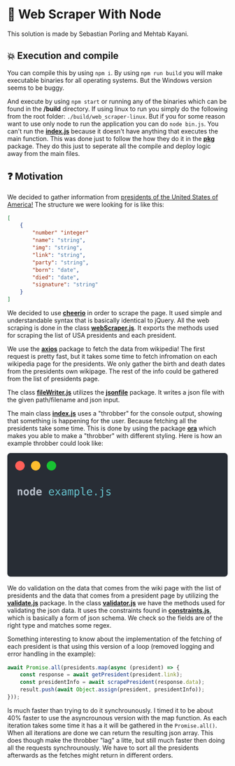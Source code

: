 # :tophat: Web Scraper With Node

This solution is made by Sebastian Porling and Mehtab Kayani.

## :boom: Execution and compile

You can compile this by using `npm i`. By using `npm run build` you will make executable binaries for all operating systems. But the Windows version seems to be buggy.

And execute by using `npm start` or running any of the binaries which can be found in the **/build** directory. If using linux to run you simply do the following from the root folder: `./build/web_scraper-linux`. But if you for some reason want to use only node to run the application you can do `node bin.js`. You can't run the [**index.js**](./index.js) because it doesn't have anything that executes the main function. This was done just to follow the how they do it in the [**pkg**](https://www.npmjs.com/package/pkg) package. They do this just to seperate all the compile and deploy logic away from the main files.

## :question: Motivation

We decided to gather information from [presidents of the United States of America!](https://en.wikipedia.org/wiki/List_of_presidents_of_the_United_States)
The structure we were looking for is like this:

```json
[
    {
        "number" "integer"
        "name": "string",
        "img": "string",
        "link": "string",
        "party": "string",
        "born": "date",
        "died": "date",
        "signature": "string"
    }
]
```

We decided to use [**cheerio**](https://www.npmjs.com/package/cheerio) in order to scrape the page. It used simple and understandable syntax that is basically identical to jQuery. All the web scraping is done in the class [**webScraper.js**](./modules/webScraper.js). It exports the methods used for scraping the list of USA presidents and each president.

We use the [**axios**](https://www.npmjs.com/package/axios) package to fetch the data from wikipedia! The first request is pretty fast, but it takes some time to fetch infromation on each wikipedia page for the presidents. We only gather the birth and death dates from the presidents own wikipage. The rest of the info could be gathered from the list of presidents page.

The class [**fileWriter.js**](./modules/fileWriter.js) utilizes the [**jsonfile**](https://www.npmjs.com/package/jsonfile) package. It writes a json file with the given path/filename and json input.

The main class [**index.js**](./index.js) uses a "throbber" for the console output, showing that something is happening for the user. Because fetching all the presidents take some time. This is done by using the package [**ora**](https://www.npmjs.com/package/ora) which makes you able to make a "throbber" with different styling. Here is how an example throbber could look like:

![Ora throbber](https://raw.githubusercontent.com/sindresorhus/ora/HEAD/screenshot.svg)

We do validation on the data that comes from the wiki page with the list of presidents and the data that comes from a president page by utilizing the [**validate.js**](https://www.npmjs.com/package/validate.js) package. In the class [**validator.js**](./modules/validator.js) we have the methods used for validating the json data. It uses the constraints found in [**constraints.js**](./modules/constraints.js), which is basically a form of json schema. We check so the fields are of the right type and matches some regex.

Something interesting to know about the implementation of the fetching of each president is that using this version of a loop (removed logging and error handling in the example):

```javascript
await Promise.all(presidents.map(async (president) => {
    const response = await getPresident(president.link);
    const presidentInfo = await scrapePresident(response.data);
    result.push(await Object.assign(president, presidentInfo));
}));
```

Is much faster than trying to do it synchrounously. I timed it to be about 40% faster to use the asyncrounous version with the map function. As each iteration takes some time it has a it will be gathered in the `Promise.all()`. When all iterations are done we can return the resulting json array. This does though make the throbber "lag" a litte, but still much faster then doing all the requests synchrounously. We have to sort all the presidents afterwards as the fetches might return in different orders.
